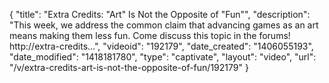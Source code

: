 {
    "title": "Extra Credits: \"Art\" Is Not the Opposite of \"Fun\"",
    "description": "This week, we address the common claim that advancing games as an art means making them less fun. Come discuss this topic in the forums! http:\/\/extra-credits...",
    "videoid": "192179",
    "date_created": "1406055193",
    "date_modified": "1418181780",
    "type": "captivate",
    "layout": "video",
    "url": "\/v\/extra-credits-art-is-not-the-opposite-of-fun\/192179"
}
